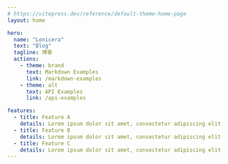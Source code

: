 ```yaml
---
# https://vitepress.dev/reference/default-theme-home-page
layout: home

hero:
  name: "Lonicera"
  text: "Blog"
  tagline: 博客
  actions:
    - theme: brand
      text: Markdown Examples
      link: /markdown-examples
    - theme: alt
      text: API Examples
      link: /api-examples

features:
  - title: Feature A
    details: Lorem ipsum dolor sit amet, consectetur adipiscing elit
  - title: Feature B
    details: Lorem ipsum dolor sit amet, consectetur adipiscing elit
  - title: Feature C
    details: Lorem ipsum dolor sit amet, consectetur adipiscing elit
---
```

